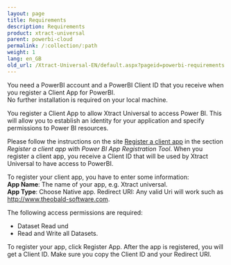 ```yaml
---
layout: page
title: Requirements
description: Requirements
product: xtract-universal
parent: powerbi-cloud
permalink: /:collection/:path
weight: 1
lang: en_GB
old_url: /Xtract-Universal-EN/default.aspx?pageid=powerbi-requirements
---
```


You need a PowerBI account and a PowerBI Client ID that you receive when you register a Client App for PowerBI.  
No further installation is required on your local machine. 


You register a Client App to allow Xtract Universal to access Power BI. This will allow you to establish an identity for your application and specify permissions to Power BI resources. 

Please follow the instructions on the site [Register a client app]() in the section *Register a client app* with *Power BI App Registration Tool*.
When you register a client app, you receive a Client ID that will be used by Xtract Universal to have access to PowerBI. 

To register your client app, you have to enter some information:  <br>
**App Name**: The name of your app, e.g. Xtract universal.<br>
**App Type**: Choose Native app.
Redirect URI: Any valid Uri will work such as http://www.theobald-software.com.

The following access permissions are required:  
- Dataset Read und 
- Read and Write all Datasets. 

To register your app, click Register App. After the app is registered, you will get a Client ID. 
Make sure you copy the Client ID and your Redirect URI.